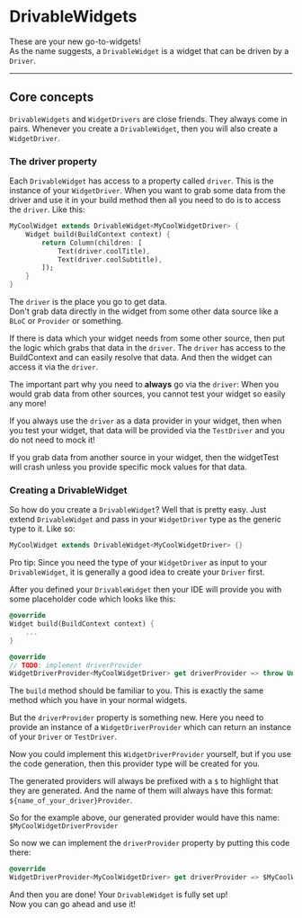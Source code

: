 # DrivableWidgets

These are your new go-to-widgets!  
As the name suggests, a `DrivableWidget` is a widget that can be driven by a `Driver`.

---

## Core concepts

`DrivableWidgets` and `WidgetDrivers` are close friends. They always come in pairs. Whenever you create a `DrivableWidget`, then you will also create a `WidgetDriver`.

### The driver property

Each `DrivableWidget` has access to a property called `driver`. This is the instance of your `WidgetDriver`. When you want to grab some data from the driver and use it in your build method then all you need to do is to access the `driver`. Like this:

```dart
MyCoolWidget extends DrivableWidget<MyCoolWidgetDriver> {
    Widget build(BuildContext context) {
        return Column(children: [
            Text(driver.coolTitle),
            Text(driver.coolSubtitle),
        ]);
    }
}
```

The `driver` is the place you go to get data.  
Don't grab data directly in the widget from some other data source like a `BLoC` or `Provider` or something.

If there is data which your widget needs from some other source, then put the logic which grabs that data in the `driver`. The `driver` has access to the BuildContext and can easily resolve that data. And then the widget can access it via the `driver`.

The important part why you need to **always** go via the `driver`: When you would grab data from other sources, you cannot test your widget so easily any more!

If you always use the `driver` as a data provider in your widget, then when you test your widget, that data will be provided via the `TestDriver` and you do not need to mock it!

If you grab data from another source in your widget, then the widgetTest will crash unless you provide specific mock values for that data.

### Creating a DrivableWidget

So how do you create a `DrivableWidget`? Well that is pretty easy. Just extend `DrivableWidget` and pass in your `WidgetDriver` type as the generic type to it. Like so:

```dart
MyCoolWidget extends DrivableWidget<MyCoolWidgetDriver> {}
```

Pro tip: Since you need the type of your `WidgetDriver` as input to your `DrivableWidget`,
it is generally a good idea to create your `Driver` first.

After you defined your `DrivableWidget` then your IDE will provide you with some placeholder code which looks like this:

```dart
@override
Widget build(BuildContext context) {
    ...
}

@override
// TODO: implement driverProvider
WidgetDriverProvider<MyCoolWidgetDriver> get driverProvider => throw UnimplementedError();
```

The `build` method should be familiar to you. This is exactly the same method which you have in your normal widgets.

But the `driverProvider` property is something new. Here you need to provide an instance of a `WidgetDriverProvider` which can return an instance of your `Driver` or `TestDriver`.

Now you could implement this `WidgetDriverProvider` yourself, but if you use the code generation, then this provider type will be created for you.

The generated providers will always be prefixed with a `$` to highlight that they are generated. And the name of them will always have this format: `${name_of_your_driver}Provider`.

So for the example above, our generated provider would have this name: `$MyCoolWidgetDriverProvider`

So now we can implement the `driverProvider` property by putting this code there:

```dart
@override
WidgetDriverProvider<MyCoolWidgetDriver> get driverProvider => $MyCoolWidgetDriverProvider();
```

And then you are done! Your `DrivableWidget` is fully set up!  
Now you can go ahead and use it!
